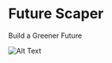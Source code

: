 # Future Scaper

Build a Greener Future

![Alt Text](https://cdn.pixabay.com/photo/2015/10/22/17/45/leaf-1001679_1280.jpg)
